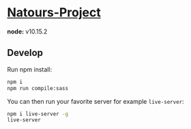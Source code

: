 # [Natours-Project](https://brewno88.github.io/Natours/)



**node:** v10.15.2

## Develop

Run npm install:

```bash
npm i
npm run compile:sass
```
You can then run your favorite server for example `live-server`:

```bash
npm i live-server -g
live-server
```
